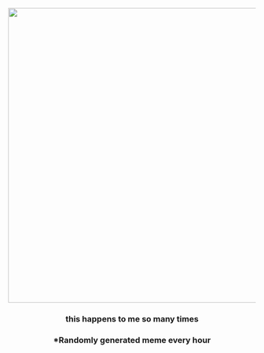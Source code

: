 <p align="center">
        <img src="https://i.redd.it/9jt1galc3hf91.png" width="600" height="600">
        </p>
        <h3 align="center">this happens to me so many times</h3>
        <h3 align="center">*Randomly generated meme every hour</h3>
    